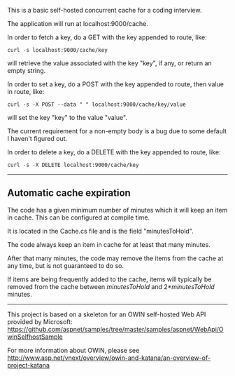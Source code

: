 This is a basic self-hosted concurrent cache for a coding interview.

The application will run at localhost:9000/cache.

In order to fetch a key, do a GET with the key appended to route, like:

    curl -s localhost:9000/cache/key
  
will retrieve the value associated with the key "key", if any, or return an empty string.

In order to set a key, do a POST with the key appended to route, then value in route, like:

    curl -s -X POST --data " " localhost:9000/cache/key/value

will set the key "key" to the value "value".

The current requirement for a non-empty body is a bug due to some default I haven't figured out.

In order to delete a key, do a DELETE with the key appended to route, like:

    curl -s -X DELETE localhost:9000/cache/key

---

## Automatic cache expiration

The code has a given minimum number of minutes which it will keep an item in cache. This can be configured at compile time.

It is located in the Cache.cs file and is the field "minutesToHold".

The code always keep an item in cache for at least that many minutes.

After that many minutes, the code may remove the items from the cache at any time, but is not guaranteed to do so.

If items are being frequently added to the cache, items will typically be removed from the cache between *minutesToHold* and 2\**minutesToHold* minutes.

---

This project is based on a skeleton for an OWIN self-hosted Web API provided by Microsoft:
https://github.com/aspnet/samples/tree/master/samples/aspnet/WebApi/OwinSelfhostSample

For more information about OWIN, please see
http://www.asp.net/vnext/overview/owin-and-katana/an-overview-of-project-katana 
